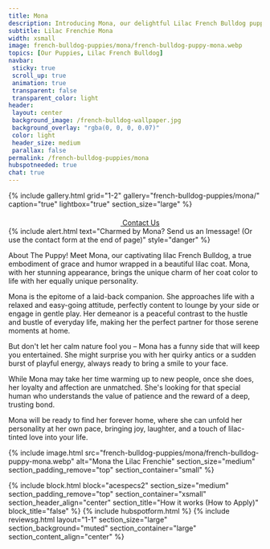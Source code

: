 ```yaml
---
title: Mona
description: Introducing Mona, our delightful Lilac French Bulldog puppy.
subtitle: Lilac Frenchie Mona
width: xsmall
image: french-bulldog-puppies/mona/french-bulldog-puppy-mona.webp
topics: [Our Puppies, Lilac French Bulldog]
navbar:
 sticky: true
 scroll_up: true
 animation: true
 transparent: false
 transparent_color: light
header:
 layout: center
 background_image: /french-bulldog-wallpaper.jpg
 background_overlay: "rgba(0, 0, 0, 0.07)"
 color: light
 header_size: medium
 parallax: false
permalink: /french-bulldog-puppies/mona
hubspotneeded: true
chat: true
---
```


{% include gallery.html
grid="1-2"
gallery="french-bulldog-puppies/mona/"
caption="true"
lightbox="true"
section_size="large"
%}

<center><a class="uk-button uk-button-danger uk-border-pill uk-button-xlarge my-border-rounded" href="tel:212-739-0182">
    <span data-uk-icon="phone" class="uk-icon">
        <svg width="20" height="20" viewBox="0 0 20 20" xmlns="http://www.w3.org/2000/svg"></svg>
    </span>
    Contact Us
</a>
</center>
{% include alert.html text="Charmed by Mona? Send us an Imessage! (Or use the contact form at the end of page)" style="danger" %}

About The Puppy!
Meet Mona, our captivating lilac French Bulldog, a true embodiment of grace and humor wrapped in a beautiful lilac coat. Mona, with her stunning appearance, brings the unique charm of her coat color to life with her equally unique personality.

Mona is the epitome of a laid-back companion. She approaches life with a relaxed and easy-going attitude, perfectly content to lounge by your side or engage in gentle play. Her demeanor is a peaceful contrast to the hustle and bustle of everyday life, making her the perfect partner for those serene moments at home.

But don't let her calm nature fool you – Mona has a funny side that will keep you entertained. She might surprise you with her quirky antics or a sudden burst of playful energy, always ready to bring a smile to your face.

While Mona may take her time warming up to new people, once she does, her loyalty and affection are unmatched. She's looking for that special human who understands the value of patience and the reward of a deep, trusting bond.

Mona will be ready to find her forever home, where she can unfold her personality at her own pace, bringing joy, laughter, and a touch of lilac-tinted love into your life.

{% include image.html
src="french-bulldog-puppies/mona/french-bulldog-puppy-mona.webp"
alt="Mona the Lilac Frenchie"
section_size="medium"
section_padding_remove="top"
section_container="small"
%}


{% include block.html
block="acespecs2"
section_size="medium"
section_padding_remove="top"
section_container="xsmall"
section_header_align="center"
section_title="How it works (How to Apply)"
block_title="false"
%}
{% include hubspotform.html %}
{% include reviewsg.html
layout="1-1"
section_size="large"
section_background="muted"
section_container="large"
section_content_align="center"
%}